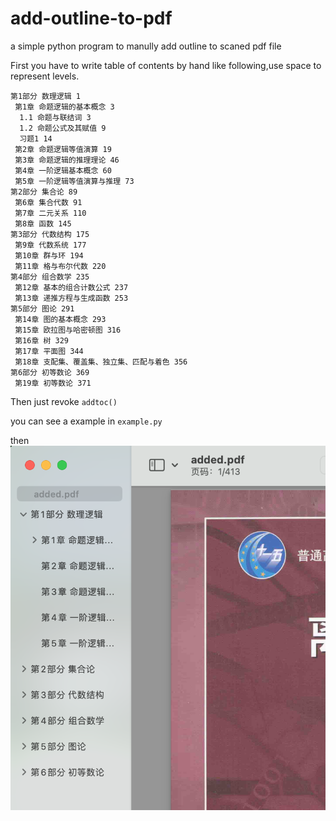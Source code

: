 # add-outline-to-pdf

a simple python program to manully add outline to scaned pdf file

First you have to write table of contents by hand like following,use space to represent levels.

```
第1部分 数理逻辑 1
 第1章 命题逻辑的基本概念 3
  1.1 命题与联结词 3
  1.2 命题公式及其赋值 9
  习题1 14
 第2章 命题逻辑等值演算 19
 第3章 命题逻辑的推理理论 46
 第4章 一阶逻辑基本概念 60
 第5章 一阶逻辑等值演算与推理 73
第2部分 集合论 89
 第6章 集合代数 91
 第7章 二元关系 110
 第8章 函数 145
第3部分 代数结构 175
 第9章 代数系统 177
 第10章 群与环 194
 第11章 格与布尔代数 220
第4部分 组合数学 235
 第12章 基本的组合计数公式 237
 第13章 递推方程与生成函数 253
第5部分 图论 291
 第14章 图的基本概念 293
 第15章 欧拉图与哈密顿图 316
 第16章 树 329
 第17章 平面图 344
 第18章 支配集、覆盖集、独立集、匹配与着色 356
第6部分 初等数论 369
 第19章 初等数论 371
```
Then just revoke `addtoc()`

you can see a example in `example.py`

then 
![image](https://github.com/azzzure/add-outline-to-pdf/blob/main/picture/Snipaste_added.pdf2023-10-26_01-58-26.png)
